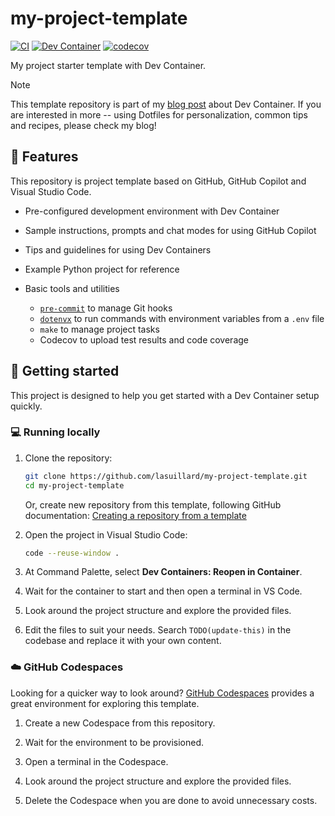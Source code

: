 # my-project-template

<!-- TODO(update-this): Update badges as you need to reflect your project status -->
[![CI](https://github.com/lasuillard/my-project-template/actions/workflows/ci.yaml/badge.svg)](https://github.com/lasuillard/my-project-template/actions/workflows/ci.yaml)
[![Dev Container](https://github.com/lasuillard/my-project-template/actions/workflows/devcontainer.yaml/badge.svg)](https://github.com/lasuillard/my-project-template/actions/workflows/devcontainer.yaml)
[![codecov](https://codecov.io/gh/lasuillard/my-project-template/graph/badge.svg?token=iKNLWbgUtD)](https://codecov.io/gh/lasuillard/my-project-template)

My project starter template with Dev Container.

> [!Note]
> This template repository is part of my [blog post](https://blog.lasuillard.me/blog/5) about Dev Container. If you are interested in more -- using Dotfiles for personalization, common tips and recipes, please check my blog!

## 🚀 Features

This repository is project template based on GitHub, GitHub Copilot and Visual Studio Code.

- Pre-configured development environment with Dev Container

- Sample instructions, prompts and chat modes for using GitHub Copilot

- Tips and guidelines for using Dev Containers

- Example Python project for reference

- Basic tools and utilities

  - [`pre-commit`](https://pre-commit.com/) to manage Git hooks
  - [`dotenvx`](https://dotenvx.com/) to run commands with environment variables from a `.env` file
  - `make` to manage project tasks
  - Codecov to upload test results and code coverage

## 🏁 Getting started

This project is designed to help you get started with a Dev Container setup quickly.

### 💻 Running locally

1. Clone the repository:

    ```bash
    git clone https://github.com/lasuillard/my-project-template.git
    cd my-project-template
    ```

    Or, create new repository from this template, following GitHub documentation: [Creating a repository from a template](https://docs.github.com/en/repositories/creating-and-managing-repositories/creating-a-repository-from-a-template)

2. Open the project in Visual Studio Code:

    ```bash
    code --reuse-window .
    ```

3. At Command Palette, select **Dev Containers: Reopen in Container**.

4. Wait for the container to start and then open a terminal in VS Code.

5. Look around the project structure and explore the provided files.

6. Edit the files to suit your needs. Search `TODO(update-this)` in the codebase and replace it with your own content.

### ☁️ GitHub Codespaces

Looking for a quicker way to look around? [GitHub Codespaces](https://github.com/features/codespaces) provides a great environment for exploring this template.

1. Create a new Codespace from this repository.

2. Wait for the environment to be provisioned.

3. Open a terminal in the Codespace.

4. Look around the project structure and explore the provided files.

5. Delete the Codespace when you are done to avoid unnecessary costs.

